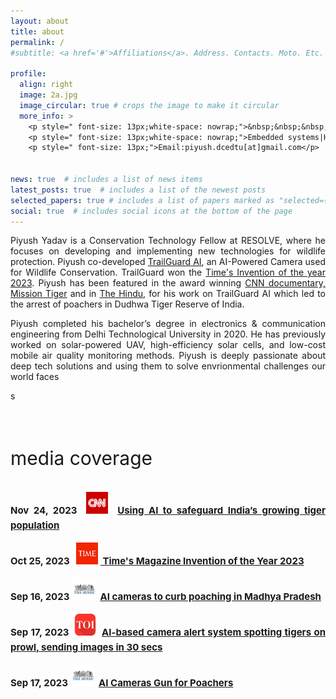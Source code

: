 ```yaml
---
layout: about
title: about
permalink: /
#subtitle: <a href='#'>Affiliations</a>. Address. Contacts. Moto. Etc.

profile:
  align: right
  image: 2a.jpg 
  image_circular: true # crops the image to make it circular
  more_info: >
    <p style=" font-size: 13px;white-space: nowrap;">&nbsp;&nbsp;&nbsp;&nbsp;&nbsp;&nbsp;I’m interested in : </p>
    <p style=" font-size: 13px;white-space: nowrap;">Embedded systems|Hardware|Edge AI</p>
    <p style=" font-size: 13px;">Email:piyush.dcedtu[at]gmail.com</p>


news: true  # includes a list of news items
latest_posts: true  # includes a list of the newest posts
selected_papers: true # includes a list of papers marked as "selected={true}"
social: true  # includes social icons at the bottom of the page
---
```


<div style="text-align: justify;">
Piyush Yadav is a Conservation Technology Fellow at RESOLVE, where he focuses on developing and implementing new technologies for wildlife protection. Piyush co-developed <a href="https://www.resolve.ngo/trailguard.htm" target="_blank">TrailGuard AI</a>, an AI-Powered Camera used for Wildlife Conservation. TrailGuard won the <a href="https://time.com/collection/best-inventions-2023/6327141/trailguard-ai/" target="_blank">Time's Invention of the year 2023</a>. Piyush has been featured in the award winning <a href="https://edition.cnn.com/videos/tv/2023/11/13/ai-camera-tiger-india-hnk-spc.cnn" target="_blank"> CNN documentary, Mission Tiger</a> and in <a href="https://www.thehindu.com/sci-tech/energy-and-environment/ai-cameras-to-curb-poaching/article67315766.ece" target="_blank">The Hindu</a>, for his work on TrailGuard AI which led to the arrest of poachers in Dudhwa Tiger Reserve of India. 

    
Piyush completed his bachelor’s degree in electronics & communication engineering from Delhi Technological University in 2020. He has previously worked on solar-powered UAV, high-efficiency solar cells, and low-cost mobile air quality monitoring methods. Piyush is deeply passionate about deep tech solutions and using them to solve envrionmental challenges our world faces

</div>

s
<div style="text-align: justify; line-height: 1.6;">
    <br>
    <p style=" font-size: 30px;">media coverage</p>
    <p style="font-weight: bold; font-size: 15px;"> Nov 24, 2023&nbsp;&nbsp;<img src="assets/img/cnn.jpg" alt="Logo" style="width: 35px; height: 35px;">&nbsp; <!-- Logo Image --><a href="https://edition.cnn.com/videos/tv/2023/11/13/ai-camera-tiger-india-hnk-spc.cnn" target="_blank"> Using AI to safeguard India’s growing tiger population</a><br></p>
    <p style="font-weight: bold; font-size: 15px;"> Oct 25, 2023&nbsp;&nbsp;&nbsp;<img src="assets/img/time_logo.jpg" alt="Logo" style="width: 35px; height: 35px;">&nbsp;<a href="https://time.com/collection/best-inventions-2023/6327141/trailguard-ai/" target="_blank"> Time's Magazine Invention of the Year 2023</a><br></p>
    <p style="font-weight: bold; font-size: 15px;"> Sep 16, 2023&nbsp;&nbsp;<img src="assets/img/1logo.jpg" alt="Logo" style="width: 35px; height: 35px;">&nbsp; <!-- Logo Image --><a href="https://www.thehindu.com/sci-tech/energy-and-environment/ai-cameras-to-curb-poaching/article67315766.ece" target="_blank"> AI cameras to curb poaching in Madhya Pradesh</a><br></p>

  <p style="font-weight: bold; font-size: 15px;">
      Sep 17, 2023&nbsp;&nbsp;<img src="assets/img/TOI_Logo.jpg" alt="Logo" style="width: 35px; height: 35px;">&nbsp; <!-- Logo Image -->
      <a href="assets/img/TOI-TG.jpg" target="_blank"> 
          AI-based camera alert system spotting tigers on prowl, sending images in 30 secs
      </a>    
      <br>
  </p>

  <p style="font-weight: bold; font-size: 15px;">
      Sep 17, 2023&nbsp;&nbsp;<img src="assets/img/1logo.jpg" alt="Logo" style="width: 35px; height: 35px;">&nbsp; <!-- Logo Image -->
      <a href="assets/img/The Hindu Color Print.jpg" target="_blank"> 
          AI Cameras Gun for Poachers
      </a>
      <br>
  </p>
   
</div>
